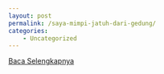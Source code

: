 ```yaml
---
layout: post
permalink: /saya-mimpi-jatuh-dari-gedung/
categories:
    - Uncategorized
---
```


[Baca Selengkapnya](/06)